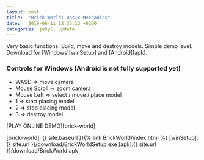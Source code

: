 ```yaml
---
layout: post
title:  "Brick World: Basic Mechanics"
date:   2019-06-11 12:35:13 +0200
categories: jekyll update
---
```


Very basic functions. Build, move and destroy models. Simple demo level.
Download for [Windows][winSetup] and [Android][apk].

### Controls for Windows (Android is not fully supported yet)

* WASD => move camera
* Mouse Scroll => zoom camera
* Mouse Left => select / move / place model
* 1 => start placing model
* 2 => stop placing model
* 3 => destroy model

[PLAY ONLINE DEMO][brick-world]

[brick-world]: {{ site.baseurl }}{% link BrickWorld/index.html %}
[winSetup]:{{ site.url }}/download/BrickWorldSetup.exe
[apk]:{{ site.url }}/download/BrickWorld.apk